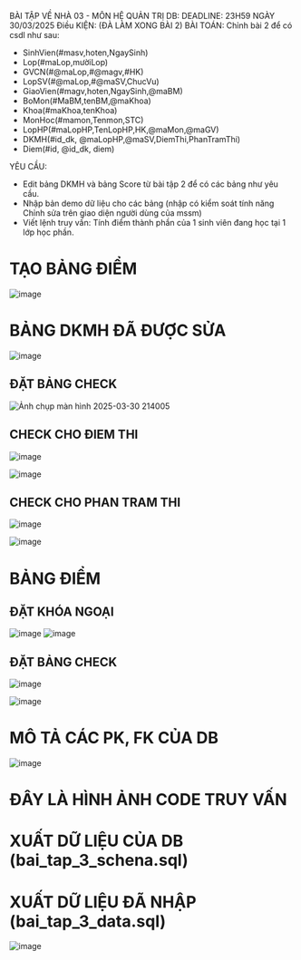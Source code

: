 BÀI TẬP VỀ NHÀ 03 - MÔN HỆ QUẢN TRỊ DB: DEADLINE: 23H59 NGÀY 30/03/2025 Điều KIỆN: (ĐÀ LÀM XONG BÀI 2) BÀI TOÁN: Chỉnh bài 2 để có csdl như sau:

- SinhVien(#masv,hoten,NgaySinh)
- Lop(#maLop,mườiLop)
- GVCN(#@maLop,#@magv,#HK)
- LopSV(#@maLop,#@maSV,ChucVu)
- GiaoVien(#magv,hoten,NgaySinh,@maBM)
- BoMon(#MaBM,tenBM,@maKhoa)
- Khoa(#maKhoa,tenKhoa)
- MonHoc(#mamon,Tenmon,STC)
- LopHP(#maLopHP,TenLopHP,HK,@maMon,@maGV)
- DKMH(#id_dk, @maLopHP,@maSV,DiemThi,PhanTramThi)
- Diem(#id, @id_dk, diem)
  
YÊU CẦU:

- Edit bảng DKMH và bảng Score từ bài tập 2 để có các bảng như yêu cầu.
- Nhập bản demo dữ liệu cho các bảng (nhập có kiểm soát tính năng Chỉnh sửa trên giao diện người dùng của mssm)
- Viết lệnh truy vấn: Tính điểm thành phần của 1 sinh viên đang học tại 1 lớp học phần.
# TẠO BẢNG ĐIỂM 
![image](https://github.com/user-attachments/assets/d69bb063-c6f6-43e7-97f6-6ae0390cb9ab)

# BẢNG DKMH ĐÃ ĐƯỢC SỬA 
![image](https://github.com/user-attachments/assets/a1c9e966-9967-4d01-84dd-a59cad67411f)

## ĐẶT BẢNG CHECK

![Ảnh chụp màn hình 2025-03-30 214005](https://github.com/user-attachments/assets/e01a4c5c-de13-4db4-8de3-4d27b314fd78)

## CHECK CHO ĐIEM THI

![image](https://github.com/user-attachments/assets/c185a27f-0b85-4666-b822-9a8388b92bce)

![image](https://github.com/user-attachments/assets/3073850f-e65e-4dfa-bf2c-59ab51d6425c)

## CHECK CHO PHAN TRAM THI

![image](https://github.com/user-attachments/assets/bcfab1d3-19e1-4f73-a7ef-6a6f052d7c45)

![image](https://github.com/user-attachments/assets/c4eba83f-828f-429b-a832-533f3fcef7d6)

# BẢNG ĐIỂM 
## ĐẶT KHÓA NGOẠI 

![image](https://github.com/user-attachments/assets/f234d266-db2d-451a-9031-7c94294d163c)
![image](https://github.com/user-attachments/assets/7682047b-7c18-468d-974a-37e55bc767e1)

## ĐẶT BẢNG CHECK

![image](https://github.com/user-attachments/assets/8cb6d628-bf37-47d7-a19b-922116c16aa5)

![image](https://github.com/user-attachments/assets/4f80db5d-0c6c-4d31-8493-5682f4580811)

# MÔ TẢ CÁC PK, FK CỦA DB

![image](https://github.com/user-attachments/assets/a6432ad8-bff3-40f2-a074-78b32cf565a7)

# ĐÂY LÀ HÌNH ẢNH CODE TRUY VẤN 
# XUẤT DỮ LIỆU CỦA DB (bai_tap_3_schena.sql)
# XUẤT DỮ LIỆU ĐÃ NHẬP (bai_tap_3_data.sql)

![image](https://github.com/user-attachments/assets/f072921a-d005-426f-9e34-2a35f731c28e)
